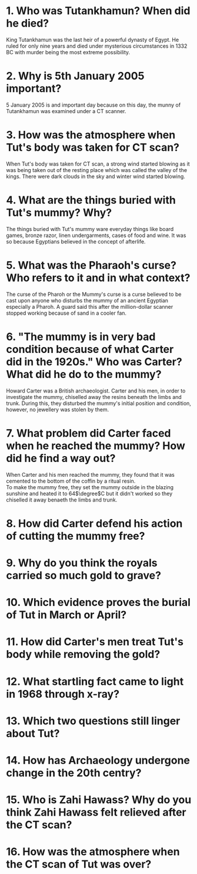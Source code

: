 # 1. Who was Tutankhamun? When did he died?

King Tutankhamun was the last heir of a powerful dynasty of Egypt. He ruled for only nine years and died under mysterious circumstances in 1332 BC with murder being the most extreme possibility. 

# 2. Why is 5th January 2005 important? 

5 January 2005 is and important day because on this day, the munny of Tutankhamun was examined under a CT scanner. 

# 3. How was the atmosphere when Tut's body was taken for CT scan? 

When Tut's body was taken for CT scan, a strong wind started blowing as it was being taken out of the resting place which was 
called the valley of the kings. There were dark clouds in the sky and winter wind started blowing. 

# 4. What are the things buried with Tut's mummy? Why? 

The things buried with Tut's mummy ware everyday things like board games, bronze razor, linen undergarments, cases of food and wine. 
     It was so because Egyptians believed in the concept of afterlife. 

# 5. What was the Pharaoh's curse? Who refers to it and in what context? 

The curse of the Pharoh or the Mummy's curse is a curse believed to be cast upon anyone who disturbs the mummy of an ancient Egyptian especially a Pharoh. 
    A guard said this after the million-dollar scanner stopped working because of sand in a cooler fan. 

# 6. "The mummy is in very bad condition because of what Carter did in the 1920s." Who was Carter? What did he do to the mummy? 

Howard Carter was a British archaeologist.
    Carter and his men, in order to investigate the mummy, chiselled away the resins beneath the limbs and trunk. During this, they disturbed the mummy's initial position and condition, however, no jewellery was stolen by them. 

# 7. What problem did Carter faced when he reached the mummy? How did he find a way out? 

When Carter and his men reached the mummy, they found that it was cemented to the bottom of the coffin by a ritual resin.  
To make the mummy free, they set the mummy outside in the blazing sunshine and heated it to 64$\degree$C but it didn't worked so they chiselled it away benaeth the limbs and trunk. 

# 8. How did Carter defend his action of cutting the mummy free? 



# 9. Why do you think the royals carried so much gold to grave? 
# 10. Which evidence proves the burial of Tut in March or April? 
# 11. How did Carter's men treat Tut's body while removing the gold?
# 12. What startling fact came to light in 1968 through x-ray?
# 13. Which two questions still linger about Tut? 
# 14. How has Archaeology undergone change in the 20th centry?
# 15. Who is Zahi Hawass? Why do you think Zahi Hawass felt relieved after the CT scan? 
# 16. How was the atmosphere when the CT scan of Tut was over? 